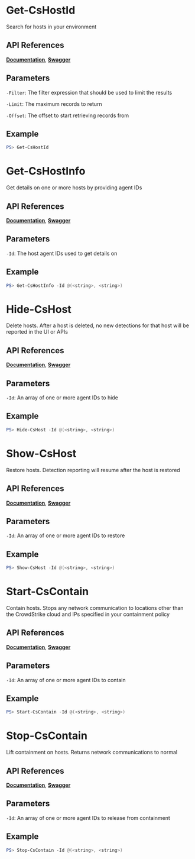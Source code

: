 # Get-CsHostId
Search for hosts in your environment

## API References
**[Documentation](https://falcon.crowdstrike.com/support/documentation/84/host-and-host-group-management-apis#find-hosts)**, **[Swagger](https://assets.falcon.crowdstrike.com/support/api/swagger.html#/hosts/QueryDevicesByFilter)**

## Parameters
`-Filter`: The filter expression that should be used to limit the results

`-Limit`: The maximum records to return

`-Offset`: The offset to start retrieving records from

## Example
```powershell
PS> Get-CsHostId
```

# Get-CsHostInfo
Get details on one or more hosts by providing agent IDs

## API References
**[Documentation](https://falcon.crowdstrike.com/support/documentation/84/host-and-host-group-management-apis#get-info-about-hosts)**, **[Swagger](https://assets.falcon.crowdstrike.com/support/api/swagger.html#/hosts/GetDeviceDetails)**

## Parameters
`-Id`: The host agent IDs used to get details on

## Example
```powershell
PS> Get-CsHostInfo -Id @(<string>, <string>)
```

# Hide-CsHost
Delete hosts. After a host is deleted, no new detections for that host will be reported in the UI or APIs

## API References
**[Documentation](https://falcon.crowdstrike.com/support/documentation/84/host-and-host-group-management-apis#delete-and-restore-hosts)**, **[Swagger](https://assets.falcon.crowdstrike.com/support/api/swagger.html#/hosts/PerformActionV2)**

## Parameters
`-Id`: An array of one or more agent IDs to hide

## Example
```powershell
PS> Hide-CsHost -Id @(<string>, <string>)
```

# Show-CsHost
Restore hosts. Detection reporting will resume after the host is restored

## API References
**[Documentation](https://falcon.crowdstrike.com/support/documentation/84/host-and-host-group-management-apis#delete-and-restore-hosts)**, **[Swagger](https://assets.falcon.crowdstrike.com/support/api/swagger.html#/hosts/PerformActionV2)**

## Parameters
`-Id`: An array of one or more agent IDs to restore

## Example
```powershell
PS> Show-CsHost -Id @(<string>, <string>)
```

# Start-CsContain
Contain hosts. Stops any network communication to locations other than the CrowdStrike cloud and IPs specified
in your containment policy

## API References
**[Documentation](https://falcon.crowdstrike.com/support/documentation/84/host-and-host-group-management-apis#contain-or-lift-containment-on-hosts)**, **[Swagger](https://assets.falcon.crowdstrike.com/support/api/swagger.html#/hosts/PerformActionV2)**

## Parameters
`-Id`: An array of one or more agent IDs to contain

## Example
```powershell
PS> Start-CsContain -Id @(<string>, <string>)
```

# Stop-CsContain
Lift containment on hosts. Returns network communications to normal

## API References
**[Documentation](https://falcon.crowdstrike.com/support/documentation/84/host-and-host-group-management-apis#contain-or-lift-containment-on-hosts)**, **[Swagger](https://assets.falcon.crowdstrike.com/support/api/swagger.html#/hosts/PerformActionV2)**

## Parameters
`-Id`: An array of one or more agent IDs to release from containment

## Example
```powershell
PS> Stop-CsContain -Id @(<string>, <string>)
```